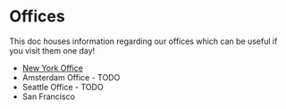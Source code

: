 # Offices

This doc houses information regarding our offices which can be useful if you visit them one day!

* [New York Office](https://docs.google.com/document/d/1y6zhIuaBfE1fDDe3P6YslUaJ0H0_rliT_UfnmU88X60/edit?usp=sharing)
* Amsterdam Office - TODO
* Seattle Office - TODO
* San Francisco
